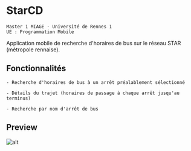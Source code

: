 # StarCD

```
Master 1 MIAGE - Université de Rennes 1
UE : Programmation Mobile
```

Application mobile de recherche d'horaires de bus sur le réseau STAR (métropole rennaise).

## Fonctionnalités

```
- Recherche d'horaires de bus à un arrêt préalablement sélectionné

- Détails du trajet (horaires de passage à chaque arrêt jusqu'au terminus)

- Recherche par nom d'arrêt de bus

```

## Preview

![alt](https://i.imgur.com/PP925N0.gif)